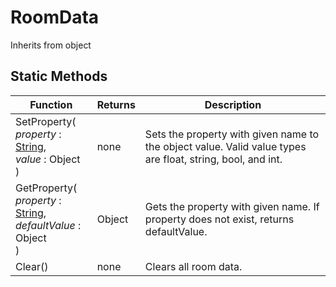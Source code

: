 # RoomData
Inherits from object
## Static Methods
|Function|Returns|Description|
|---|---|---|
|SetProperty(<br/><i>property</i> : [String](../static/String.md),<br/><i>value</i> : Object<br/>)|none|Sets the property with given name to the object value. Valid value types are float, string, bool, and int.|
|GetProperty(<br/><i>property</i> : [String](../static/String.md),<br/><i>defaultValue</i> : Object<br/>)|Object|Gets the property with given name. If property does not exist, returns defaultValue.|
|Clear()|none|Clears all room data.|
